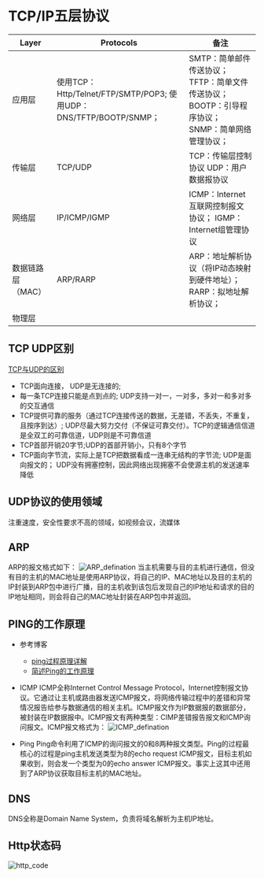 # TCP/IP五层协议
| Layer             | Protocols                                                     | 备注                                                                                             |
|-------------------|---------------------------------------------------------------|--------------------------------------------------------------------------------------------------|
| 应用层            | 使用TCP：Http/Telnet/FTP/SMTP/POP3; 使用UDP：DNS/TFTP/BOOTP/SNMP； | SMTP：简单邮件传送协议； TFTP：简单文件传送协议； BOOTP：引导程序协议； SNMP：简单网络管理协议； |
| 传输层            | TCP/UDP                                                       | TCP：传输层控制协议 UDP：用户数据报协议                                                          |
| 网络层            | IP/ICMP/IGMP                                                  | ICMP：Internet互联网控制报文协议； IGMP：Internet组管理协议                                      |
| 数据链路层（MAC） | ARP/RARP                                                      | ARP：地址解析协议（将IP动态映射到硬件地址）； RARP：拟地址解析协议；                             |
| 物理层            |                                                               |                                                                                                  |


## TCP UDP区别
[TCP与UDP的区别](http://blog.csdn.net/yipiankongbai/article/details/24435977)
* TCP面向连接， UDP是无连接的;
* 每一条TCP连接只能是点到点的; UDP支持一对一，一对多，多对一和多对多的交互通信
* TCP提供可靠的服务（通过TCP连接传送的数据，无差错，不丢失，不重复，且按序到达）; UDP尽最大努力交付（不保证可靠交付）。TCP的逻辑通信信道是全双工的可靠信道，UDP则是不可靠信道
* TCP首部开销20字节;UDP的首部开销小，只有8个字节
* TCP面向字节流，实际上是TCP把数据看成一连串无结构的字节流; UDP是面向报文的； UDP没有拥塞控制，因此网络出现拥塞不会使源主机的发送速率降低


## UDP协议的使用领域
注重速度，安全性要求不高的领域，如视频会议，流媒体

## ARP
ARP的报文格式如下： ![ARP_defination]( http://7xnluw.com1.z0.glb.clouddn.com/career/ARP_defination.png)
当主机需要与目的主机进行通信，但没有目的主机的MAC地址是使用ARP协议，将自己的IP、MAC地址以及目的主机的IP封装到ARP包中进行广播，目的主机收到该包后发现自己的IP地址和请求的目的IP地址相同，则会将自己的MAC地址封装在ARP包中并返回。

## PING的工作原理
* 参考博客
    + [ping过程原理详解](http://www.360doc.com/content/10/0804/20/1278923_43700893.shtml)
    +  [简述Ping的工作原理]( http://mp.weixin.qq.com/s?__biz=MzIxMTE3MDQwNQ==&mid=401893633&idx=1&sn=39c3d853b203fbf577206e42960ab78e#rd)

* ICMP
ICMP全称Internet Control Message Protocol，Internet控制报文协议。它通过让主机或路由器发送ICMP报文，将网络传输过程中的差错和异常情况报告给参与数据通信的相关主机。ICMP报文作为IP数据报的数据部分，被封装在IP数据报中。ICMP报文有两种类型：CIMP差错报告报文和ICMP询问报文。ICMP报文格式为： ![ICMP_defination]( http://7xnluw.com1.z0.glb.clouddn.com/career/ICMP_defination.png)

* Ping
Ping命令利用了ICMP的询问报文的0和8两种报文类型。Ping的过程最核心的过程是ping主机发送类型为8的echo request ICMP报文，目标主机如果收到，则会发一个类型为0的echo answer ICMP报文。事实上这其中还用到了ARP协议获取目标主机的MAC地址。


## DNS
DNS全称是Domain Name System，负责将域名解析为主机IP地址。


## Http状态码
![http_code](http://7xnluw.com1.z0.glb.clouddn.com/career/http_code.png)


 
